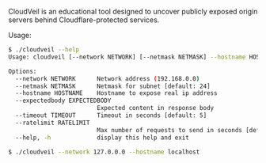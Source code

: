 CloudVeil is an educational tool designed to uncover publicly exposed origin servers behind Cloudflare-protected services.

Usage:
```bash
$ ./cloudveil --help
Usage: cloudveil [--network NETWORK] [--netmask NETMASK] --hostname HOSTNAME --expectedbody EXPECTEDBODY [--timeout TIMEOUT] [--ratelimit RATELIMIT]

Options:
  --network NETWORK      Network address (192.168.0.0)
  --netmask NETMASK      Netmask for subnet [default: 24]
  --hostname HOSTNAME    Hostname to expose real ip address
  --expectedbody EXPECTEDBODY
                         Expected content in response body
  --timeout TIMEOUT      Timeout in seconds [default: 5]
  --ratelimit RATELIMIT
                         Max number of requests to send in seconds [default: 100]
  --help, -h             display this help and exit

$ ./cloudveil --network 127.0.0.0 --hostname localhost
```
